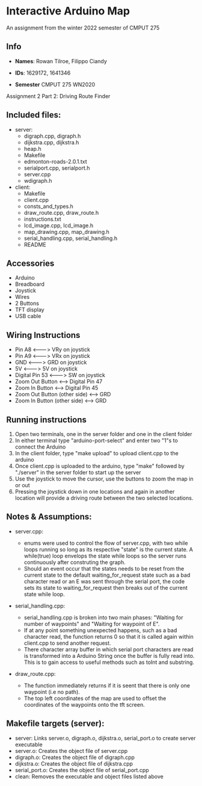 # Interactive Arduino Map

An assignment from the winter 2022 semester of CMPUT 275

## Info
* **Names**: 	Rowan Tilroe, Filippo Ciandy

* **IDs**: 	1629172, 1641346

* **Semester** CMPUT 275 WN2020

Assignment 2 Part 2: Driving Route Finder

## Included files:
- server:
  - digraph.cpp, digraph.h
  - dijkstra.cpp, dijkstra.h
  - heap.h
  - Makefile
  - edmonton-roads-2.0.1.txt
  - serialport.cpp, serialport.h
  - server.cpp
  - wdigraph.h
- client:
  - Makefile
  - client.cpp
  - consts_and_types.h
  - draw_route.cpp, draw_route.h
  - instructions.txt
  - lcd_image.cpp, lcd_image.h
  - map_drawing.cpp, map_drawing.h
  - serial_handling.cpp, serial_handling.h
  - README

## Accessories
* Arduino
* Breadboard
* Joystick
* Wires
* 2 Buttons
* TFT display
* USB cable

## Wiring Instructions
* Pin A8 <---> VRy on joystick
* Pin A9 <---> VRx on joystick
* GND <---> GRD on joystick
* 5V <---> 5V on joystick
* Digital Pin 53 <---> SW on joystick
* Zoom Out Button <--> Digital Pin 47
* Zoom In Button  <--> Digital Pin 45
* Zoom Out Button (other side) <--> GRD
* Zoom In Button (other side) <--> GRD


## Running instructions
1. Open two terminals, one in the server folder and one in the client folder
2. In either terminal type "arduino-port-select" and enter two "1"s to connect the Arduino
3. In the client folder, type "make upload" to upload client.cpp to the arduino
4. Once client.cpp is uploaded to the arduino, type "make" followed by "./server" in the server folder to start up the server
5. Use the joystick to move the cursor, use the buttons to zoom the map in or out
6. Pressing the joystick down in one locations and again in another location will provide a driving route between the two selected locations.


## Notes & Assumptions:
* server.cpp:
  * enums were used to control the flow of server.cpp, with two while loops running so long as its respective "state" is the current state. A while(true) loop envelops the state while loops so the server runs continuously after construting the graph.
  * Should an event occur that the states needs to be reset from the current state to the default waiting_for_request state such as a bad character read or an E was sent through the serial port, the code sets its state to waiting_for_request then breaks out of the current state while loop.

* serial_handling.cpp:
  * serial_handling.cpp is broken into two main phases: "Waiting for number of waypoints" and "Waiting for waypoint of E".
  * If at any point something unexpected happens, such as a bad character read, the function returns 0 so that it is called again within client.cpp to send another request.
  * There character array buffer in which serial port characters are read is transformed into a Arduino String once the buffer is fully read into. This is to gain access to useful methods such as toInt and substring.

* draw_route.cpp:
  * The function immediately returns if it is seent that there is only one waypoint (i.e no path).
  * The top left coordinates of the map are used to offset the coordinates of the waypoints onto the tft screen. 

## Makefile targets (server):
* server: Links server.o, digraph.o, dijkstra.o, serial_port.o to create server executable
* server.o: Creates the object file of server.cpp
* digraph.o: Creates the object file of digraph.cpp
* dijkstra.o: Creates the object file of dijkstra.cpp
* serial_port.o: Creates the object file of serial_port.cpp
* clean: Removes the executable and object files listed above
